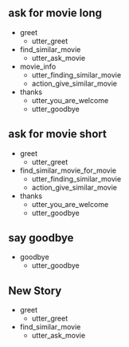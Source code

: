 ## ask for movie long
* greet
  - utter_greet
* find_similar_movie
  - utter_ask_movie
* movie_info
  - utter_finding_similar_movie
  - action_give_similar_movie
* thanks
  - utter_you_are_welcome
  - utter_goodbye

## ask for movie short
* greet
  - utter_greet
* find_similar_movie_for_movie
  - utter_finding_similar_movie
  - action_give_similar_movie
* thanks
  - utter_you_are_welcome
  - utter_goodbye

## say goodbye
* goodbye
  - utter_goodbye

## New Story

* greet
    - utter_greet
* find_similar_movie
    - utter_ask_movie
